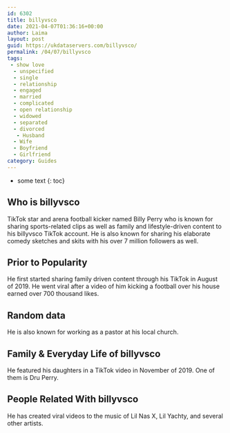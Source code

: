 ```yaml
---
id: 6302
title: billyvsco
date: 2021-04-07T01:36:16+00:00
author: Laima
layout: post
guid: https://ukdataservers.com/billyvsco/
permalink: /04/07/billyvsco
tags:
 - show love
  - unspecified
  - single
  - relationship
  - engaged
  - married
  - complicated
  - open relationship
  - widowed
  - separated
  - divorced
   - Husband
  - Wife
  - Boyfriend
  - Girlfriend
category: Guides
---
```


* some text
{: toc}


## Who is billyvsco
                  
                  
                  
TikTok star and arena football kicker named Billy Perry who is known for sharing sports-related clips as well as family and lifestyle-driven content to his billyvsco TikTok account. He is also known for sharing his elaborate comedy sketches and skits with his over 7 million followers as well. 
                  
              
            
              
            
                
                
                
## Prior to Popularity
                  
                  
                  
He first started sharing family driven content through his TikTok in August of 2019. He went viral after a video of him kicking a football over his house earned over 700 thousand likes. 
                  
              
            
              
            
                
                
                
## Random data
                  
                  
                  
He is also known for working as a pastor at his local church. 
                  
              
            
              
            
                
                
                
## Family & Everyday Life of billyvsco
                  
                  
                  
He featured his daughters in a TikTok video in November of 2019. One of them is Dru Perry.
                  
              
            
              
            
                
                
                
## People Related With billyvsco
                  
                  
                  
He has created viral videos to the music of Lil Nas X, Lil Yachty, and several other artists. 
                  
              
            
              
            
                
              
            
              
              
            
            
              
            
          
          
          
